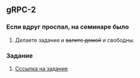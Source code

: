 ## gRPC-2

### Если вдруг проспал, на семинаре было
1. Делаете задание и ~~валите домой~~ и свободны.

### Задание
1. [Сссылка на задание](https://docs.google.com/document/d/1PkzLUJG6FIoF85bfXfBs0VUiAr-Osc_mEhqw-MpsNPk/edit)